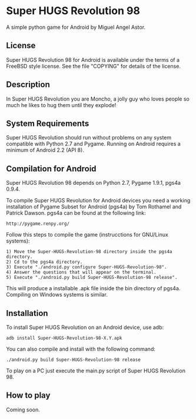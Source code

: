 Super HUGS Revolution 98
========================

A simple python game for Android by Miguel Angel Astor.

License
-------

Super HUGS Revolution 98 for Android is available under the
terms of a FreeBSD style license. See the file "COPYING" for
details of the license.

Description
-----------

In Super HUGS Revolution you are Moncho, a jolly guy who loves
people so much he likes to hug them until they explode!

System Requirements
-------------------

Super HUGS Revolution should run without problems on any system
compatible with Python 2.7 and Pygame. Running on Android
requires a minimum of Android 2.2 (API 8).

Compilation for Android
-----------------------

Super HUGS Revolution 98 depends on Python 2.7, Pygame 1.9.1, pgs4a 0.9.4.

To compile Super HUGS Revolution for Android devices you need a
working installation of Pygame Subset for Android (pgs4a) by
Tom Rothamel and Patrick Dawson. pgs4a can be
found at the following link:

    http://pygame.renpy.org/

Follow this steps to compile the game (instrucctions for GNU/Linux systems):

    1) Move the Super-HUGS-Revolution-98 directory inside the pgs4a directory.
    2) Cd to the pgs4a directory.
    3) Execute "./android.py configure Super-HUGS-Revolution-98".
    4) Answer the questions that will appear on the terminal.
    5) Execute "./android.py build Super-HUGS-Revolution-98 release".

This will produce a installable .apk file inside the bin directory of pgs4a.
Compiling on Windows systems is similar.

Installation
------------

To install Super HUGS Revolution on an Android device, use adb:

    adb install Super-HUGS-Revolution-98-X.Y.apk

You can also compile and install with the following command:

    ./android.py build Super-HUGS-Revolution-98 release

To play on a PC just execute the main.py script of Super HUGS Revolution 98.

How to play
-----------

Coming soon.
